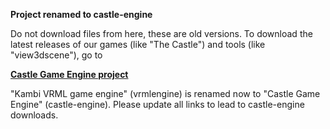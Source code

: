 **Project renamed to castle-engine**

Do not download files from here, these are old versions. To download the latest releases of our games (like "The Castle") and tools (like "view3dscene"), go to

**[Castle Game Engine project](https://castle-engine.sourceforge.io/)**

"Kambi VRML game engine" (vrmlengine) is renamed now to "Castle Game Engine" (castle-engine). Please update all links to lead to castle-engine downloads.
